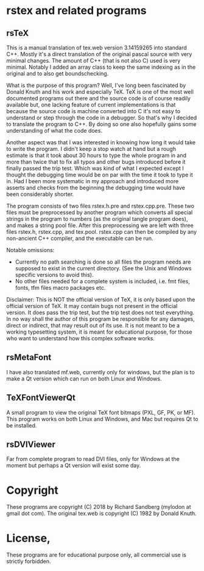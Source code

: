 # rstex and related programs


## rsTeX
This is a manual translation of tex.web version 3.14159265 into standard C++.
Mostly it's a direct translation of the original pascal source with very minimal changes.
The amount of C++ (that is not also C) used is very minimal. Notably I added an array
class to keep the same indexing as in the original and to also get boundschecking.

What is the purpose of this program? Well, I've long been fascinated by
Donald Knuth and his work and especially TeX. TeX is one of the most well
documented programs out there and the source code is of course readily available
but, one lacking feature of current implementations is that because the source code is
machine converted into C it's not easy to understand or step through the code
in a debugger. So that's why I decided to translate the program to C++. By doing so
one also hopefully gains some understanding of what the code does.

Another aspect was that I was interested in knowing how long it would take
to write the program. I didn't keep a stop watch at hand but a rough estimate is
that it took about 30 hours to type the whole program in and more than twice that to
fix all typos and other bugs introduced before it finally passed the trip test.
Which was kind of what I expected except I thought the debugging time would be on 
par with the time it took to type it in. Had I been more systematic in my approach
and introduced more asserts and checks from the beginning the debugging time would
have been considerably shorter.

The program consists of two files rstex.h.pre and rstex.cpp.pre.
These two files must be preprocessed by another program which converts all
special strings in the program to numbers (as the original tangle program does),
and makes a string pool file.
After this preprocessing we are left with three files rstex.h, rstex.cpp, and tex.pool.
rstex.cpp can then be compiled by any non-ancient C++ compiler, and the executable can be run.

Notable omissions:
* Currently no path searching is done so all files the program needs are supposed
  to exist in the current directory. (See the Unix and Windows specific versions to avoid this).
* No other files needed for a complete system is included, i.e. fmt files, fonts, tfm files
  macro packages etc.

Disclaimer:
This is NOT the official version of TeX, it is only based upon the official version of TeX.
It may contain bugs not present in the official version. It does pass the trip test,
but the trip test does not test everything. In no way shall the author of this program
be responsible for any damages, direct or indirect, that may result out of its use.
It is not meant to be a working typesetting system, it is meant for educational purpose,
for those who want to understand how this complex software works.

## rsMetaFont
I have also translated mf.web, currently only for windows, but the plan is to make a Qt version which
can run on both Linux and Windows.

## TeXFontViewerQt
A small program to view the original TeX font bitmaps (PXL, GF, PK, or MF).
This program works on both Linux and Windows, and Mac but requires Qt to be installed.

## rsDVIViewer
Far from complete program to read DVI files, only for Windows at the moment but perhaps a Qt version
will exist some day.

# Copyright
These programs are copyright (C) 2018 by Richard Sandberg (mylodon at gmail dot com).
The original tex.web is copyright (C) 1982 by Donald Knuth.

# License,
These programs are for educational purpose only, all commercial use
is strictly forbidden.

